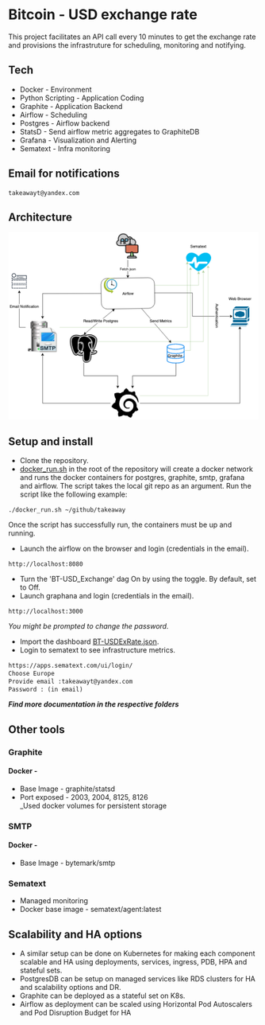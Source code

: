 # Bitcoin - USD exchange rate
This project facilitates an API call every 10 minutes to get the exchange rate and provisions the infrastruture for scheduling, monitoring and notifying.
## Tech
* Docker - Environment
* Python Scripting - Application Coding
* Graphite - Application Backend
* Airflow - Scheduling
* Postgres - Airflow backend
* StatsD - Send airflow metric aggregates to GraphiteDB
* Grafana - Visualization and Alerting
* Sematext - Infra monitoring
## Email for notifications
```
takeawayt@yandex.com
```
## Architecture
![image](https://github.com/shubhiguptaa/takeaway/blob/master/Architecture.png)
## Setup and install
* Clone the repository.
* [docker_run.sh](https://github.com/shubhiguptaa/takeaway/blob/master/docker_run.sh) in the root of the repository will create a docker network and runs the docker containers for postgres, graphite, smtp, grafana and airflow.
The script takes the local git repo as an argument. Run the script like the following example:
```
./docker_run.sh ~/github/takeaway
```
Once the script has successfully run, the containers must be up and running.
* Launch the airflow on the browser and login (credentials in the email).
```
http://localhost:8080
```
* Turn the 'BT-USD_Exchange' dag On by using the toggle. By default, set to Off.
* Launch graphana and login (credentials in the email).
```
http://localhost:3000
```
 *You might be prompted to change the password.*
* Import the dashboard [BT-USDExRate.json](https://github.com/shubhiguptaa/takeaway/blob/master/grafana/dashboard/BT-USDExRate.json). 
* Login to sematext to see infrastructure metrics.
```
https://apps.sematext.com/ui/login/
Choose Europe
Provide email :takeawayt@yandex.com
Password : (in email)
```

**_Find more documentation in the respective folders_**

## Other tools
### Graphite
#### Docker -
- Base Image - graphite/statsd
- Port exposed - 2003, 2004, 8125, 8126\
_Used docker volumes for persistent storage
### SMTP
#### Docker -
- Base Image - bytemark/smtp
### Sematext
- Managed monitoring 
- Docker base image - sematext/agent:latest

## Scalability and HA options
- A similar setup can be done on Kubernetes for making each component scalable and HA using deployments, services, ingress, PDB, HPA and stateful sets.
- PostgresDB can be setup on managed services like RDS clusters for HA and scalability options and DR.
- Graphite can be deployed as a stateful set on K8s.
- Airflow as deployment can be scaled using Horizontal Pod Autoscalers and Pod Disruption Budget for HA




